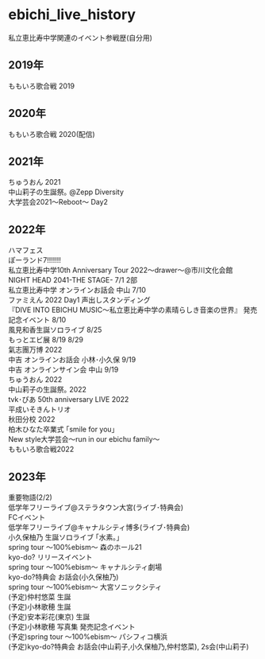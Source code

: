 # ebichi_live_history
私立恵比寿中学関連のイベント参戦歴(自分用)  
## 2019年
ももいろ歌合戦 2019  
## 2020年
ももいろ歌合戦 2020(配信)  
## 2021年
ちゅうおん 2021  
中山莉子の生誕祭｡ @Zepp Diversity  
大学芸会2021～Reboot～ Day2  
## 2022年
ハマフェス  
ぽーランド7!!!!!!!  
私立恵比寿中学10th Anniversary Tour 2022～drawer～@市川文化会館  
NIGHT HEAD 2041-THE STAGE- 7/1 2部  
私立恵比寿中学 オンラインお話会 中山 7/10    
ファミえん 2022 Day1 声出しスタンディング   
『DIVE INTO EBICHU MUSIC～私立恵比寿中学の素晴らしき音楽の世界』 発売記念イベント 8/10   
風見和香生誕ソロライブ 8/25  
もっとエビ展  8/19 8/29  
氣志團万博 2022  
中吉 オンラインお話会 小林･小久保 9/19  
中吉 オンラインサイン会 中山 9/19  
ちゅうおん 2022  
中山莉子の生誕祭｡ 2022  
tvk･ぴあ 50th anniversary LIVE 2022  
平成いそきんトリオ  
秋田分校 2022   
柏木ひなた卒業式 ｢smile for you｣  
New style大学芸会～run in our ebichu family～  
ももいろ歌合戦2022  
## 2023年
重要物語(2/2)  
低学年フリーライブ@ステラタウン大宮(ライブ･特典会)  
FCイベント  
低学年フリーライブ@キャナルシティ博多(ライブ･特典会)  
小久保柚乃 生誕ソロライブ ｢水素｡｣  
spring tour 〜100%ebism〜 森のホール21  
kyo-do? リリースイベント  
spring tour 〜100%ebism〜 キャナルシティ劇場  
kyo-do?特典会 お話会(小久保柚乃)  
spring tour 〜100%ebism〜 大宮ソニックシティ  
(予定)仲村悠菜 生誕  
(予定)小林歌穂 生誕  
(予定)安本彩花(東京) 生誕  
(予定)小林歌穂 写真集 発売記念イベント  
(予定)spring tour 〜100%ebism〜 パシフィコ横浜  
(予定)kyo-do?特典会 お話会(中山莉子,小久保柚乃,仲村悠菜), 2s会(中山莉子)  

